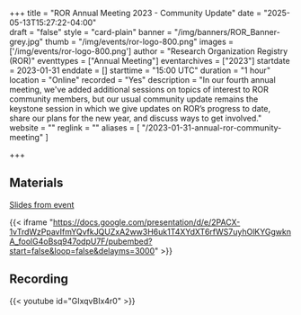 +++
title = "ROR Annual Meeting 2023 - Community Update" 
date = "2025-05-13T15:27:22-04:00"  
draft = "false" 
style = "card-plain" 
banner = "/img/banners/ROR_Banner-grey.jpg" 
thumb = "/img/events/ror-logo-800.png" 
images = ['/img/events/ror-logo-800.png']
author = "Research Organization Registry (ROR)" 
eventtypes = ["Annual Meeting"]
eventarchives = ["2023"]
startdate = 2023-01-31
enddate = []
starttime = "15:00 UTC"
duration = "1 hour"
location = "Online"
recorded = "Yes"
description = "In our fourth annual meeting, we've added additional sessions on topics of interest to ROR community members, but our usual community update remains the keystone session in which we give updates on ROR’s progress to date, share our plans for the new year, and discuss ways to get involved."
website = ""
reglink = ""
aliases = [ "/2023-01-31-annual-ror-community-meeting" ]

+++

## Materials

[Slides from event](https://docs.google.com/presentation/d/e/2PACX-1vTrdWzPpavIfmYQvfkJQUZxA2ww3H6uk1T4XYdXT6rfWS7uyhOlKYGgwknA_foolG4oBsq947odpU7F/pubembed?start=false&loop=false&delayms=3000)

{{< iframe "https://docs.google.com/presentation/d/e/2PACX-1vTrdWzPpavIfmYQvfkJQUZxA2ww3H6uk1T4XYdXT6rfWS7uyhOlKYGgwknA_foolG4oBsq947odpU7F/pubembed?start=false&loop=false&delayms=3000" >}}

## Recording 

{{< youtube id="GIxqvBIx4r0" >}}

